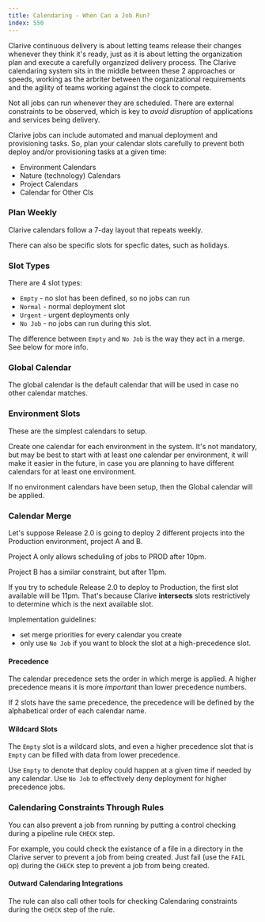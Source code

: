```yaml
---
title: Calendaring - When Can a Job Run?
index: 550
---
```


Clarive continuous delivery is about letting teams release their changes
whenever they think it's ready, just as it is about letting the organization
plan and execute a carefully organzized delivery process. The Clarive
calendaring system sits in the middle between these 2 approaches or speeds,
working as the arbriter between the organizational requirements and the agility
of teams working against the clock to compete.

Not all jobs can run whenever they are scheduled.  There are external
constraints to be observed, which is key to *avoid disruption* of applications
and services being delivery.

Clarive jobs can include automated and manual deployment and provisioning
tasks.  So, plan your calendar slots carefully to prevent both deploy and/or
provisioning tasks at a given time:

- Environment Calendars
- Nature (technology) Calendars
- Project Calendars
- Calendar for Other CIs

### Plan Weekly

Clarive calendars follow a 7-day layout that repeats weekly.

There can also be specific slots for specfic dates, such as holidays.

### Slot Types

There are 4 slot types:

- `Empty` - no slot has been defined, so no jobs can run
- `Normal` - normal deployment slot
- `Urgent` - urgent deployments only
- `No Job` - no jobs can run during this slot.

The difference between `Empty` and `No Job` is the way they act in a merge. See
below for more info.

### Global Calendar

The global calendar is the default calendar that will be used in case no other
calendar matches.

### Environment Slots

These are the simplest calendars to setup.

Create one calendar for each environment in the system. It's not mandatory, but
may be best to start with at least one calendar per environment, it will make
it easier in the future, in case you are planning to have different calendars
for at least one environment.

If no environment calendars have been setup, then the Global calendar will be
applied.

### Calendar Merge

Let's suppose Release 2.0 is going to deploy 2 different projects into the
Production environment, project A and B.

Project A only allows scheduling of jobs to PROD after 10pm.

Project B has a similar constraint, but after 11pm.

If you try to schedule Release 2.0 to deploy to Production, the first slot
available will be 11pm. That's because Clarive **intersects** slots
restrictively to determine which is the next available slot.

Implementation guidelines:

- set merge priorities for every calendar you create
- only use `No Job` if you want to block the slot at a high-precedence slot.

#### Precedence

The calendar precedence sets the order in which merge is applied.  A higher
precedence means it is more *important* than lower precedence numbers.

If 2 slots have the same precedence, the precedence will be defined by the
alphabetical order of each calendar name.

#### Wildcard Slots

The `Empty` slot is a wildcard slots, and even a higher precedence slot that is
`Empty` can be filled with data from lower precedence.

Use `Empty` to denote that deploy could happen at a given time if needed by any
calendar. Use `No Job` to effectively deny deployment for higher precedence
jobs.

### Calendaring Constraints Through Rules

You can also prevent a job from running by putting a control checking during a
pipeline rule `CHECK` step.

For example, you could check the existance of a file in a directory in the
Clarive server to prevent a job from being created. Just fail (use the `FAIL`
op) during the `CHECK` step to prevent a job from being created.

#### Outward Calendaring Integrations

The rule can also call other tools for checking Calendaring constraints during
the `CHECK` step of the rule.

